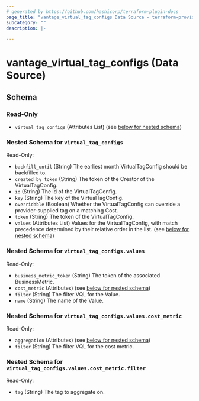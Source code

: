 ```yaml
---
# generated by https://github.com/hashicorp/terraform-plugin-docs
page_title: "vantage_virtual_tag_configs Data Source - terraform-provider-vantage"
subcategory: ""
description: |-
  
---
```


# vantage_virtual_tag_configs (Data Source)





<!-- schema generated by tfplugindocs -->
## Schema

### Read-Only

- `virtual_tag_configs` (Attributes List) (see [below for nested schema](#nestedatt--virtual_tag_configs))

<a id="nestedatt--virtual_tag_configs"></a>
### Nested Schema for `virtual_tag_configs`

Read-Only:

- `backfill_until` (String) The earliest month VirtualTagConfig should be backfilled to.
- `created_by_token` (String) The token of the Creator of the VirtualTagConfig.
- `id` (String) The id of the VirtualTagConfig.
- `key` (String) The key of the VirtualTagConfig.
- `overridable` (Boolean) Whether the VirtualTagConfig can override a provider-supplied tag on a matching Cost.
- `token` (String) The token of the VirtualTagConfig.
- `values` (Attributes List) Values for the VirtualTagConfig, with match precedence determined by their relative order in the list. (see [below for nested schema](#nestedatt--virtual_tag_configs--values))

<a id="nestedatt--virtual_tag_configs--values"></a>
### Nested Schema for `virtual_tag_configs.values`

Read-Only:

- `business_metric_token` (String) The token of the associated BusinessMetric.
- `cost_metric` (Attributes) (see [below for nested schema](#nestedatt--virtual_tag_configs--values--cost_metric))
- `filter` (String) The filter VQL for the Value.
- `name` (String) The name of the Value.

<a id="nestedatt--virtual_tag_configs--values--cost_metric"></a>
### Nested Schema for `virtual_tag_configs.values.cost_metric`

Read-Only:

- `aggregation` (Attributes) (see [below for nested schema](#nestedatt--virtual_tag_configs--values--cost_metric--aggregation))
- `filter` (String) The filter VQL for the cost metric.

<a id="nestedatt--virtual_tag_configs--values--cost_metric--aggregation"></a>
### Nested Schema for `virtual_tag_configs.values.cost_metric.filter`

Read-Only:

- `tag` (String) The tag to aggregate on.


